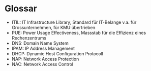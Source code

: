 # Glossar

- ITIL: IT Infrastructure Library, Standard für IT-Belange v.a. für Grossunternehmen, für KMU übertrieben
- PUE: Power Usage Effectiveness, Massstab für die Effizienz eines Rechenzentrums
- DNS: Domain Name System
- IPAM: IP Address Management
- DHCP: Dynamic Host Configuration Protocoll
- NAP: Network Access Protection
- NAC: Network Access Control
